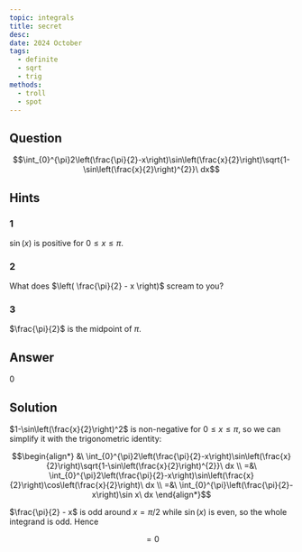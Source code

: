```yaml
---
topic: integrals
title: secret
desc: 
date: 2024 October
tags:
  - definite
  - sqrt
  - trig
methods:
  - troll
  - spot
---
```



## Question
```math
\int_{0}^{\pi}2\left(\frac{\pi}{2}-x\right)\sin\left(\frac{x}{2}\right)\sqrt{1-\sin\left(\frac{x}{2}\right)^{2}}\ dx
```


## Hints

### 1
$\sin(x)$ is positive for $0 \leq x \leq \pi$.

### 2
What does $\left( \frac{\pi}{2} - x \right)$ scream to you?

### 3
$\frac{\pi}{2}$ is the midpoint of $\pi$.


## Answer
$0$


## Solution

$1-\sin\left(\frac{x}{2}\right)^2$ is non-negative for $0 \leq x \leq \pi$, so we can simplify it with the trigonometric identity:

```math
\begin{align*}
  &\ \int_{0}^{\pi}2\left(\frac{\pi}{2}-x\right)\sin\left(\frac{x}{2}\right)\sqrt{1-\sin\left(\frac{x}{2}\right)^{2}}\ dx
  \\ =&\ \int_{0}^{\pi}2\left(\frac{\pi}{2}-x\right)\sin\left(\frac{x}{2}\right)\cos\left(\frac{x}{2}\right)\ dx
  \\ =&\ \int_{0}^{\pi}\left(\frac{\pi}{2}-x\right)\sin x\ dx
\end{align*}
```

$\frac{\pi}{2} - x$ is odd around $x = \pi/2$ while $\sin(x)$ is even, so the whole integrand is odd. Hence

```math
= 0
```
